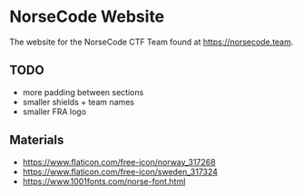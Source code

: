 # NorseCode Website

The website for the NorseCode CTF Team found at https://norsecode.team.

## TODO

* more padding between sections
* smaller shields + team names
* smaller FRA logo

## Materials

* https://www.flaticon.com/free-icon/norway_317268 
* https://www.flaticon.com/free-icon/sweden_317324 
* https://www.1001fonts.com/norse-font.html 
